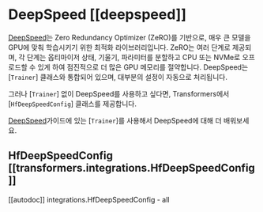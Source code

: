 <!--Copyright 2020 The HuggingFace Team. All rights reserved.

Licensed under the Apache License, Version 2.0 (the "License"); you may not use this file except in compliance with
the License. You may obtain a copy of the License at

http://www.apache.org/licenses/LICENSE-2.0

Unless required by applicable law or agreed to in writing, software distributed under the License is distributed on
an "AS IS" BASIS, WITHOUT WARRANTIES OR CONDITIONS OF ANY KIND, either express or implied. See the License for the
specific language governing permissions and limitations under the License.

⚠️ Note that this file is in Markdown but contain specific syntax for our doc-builder (similar to MDX) that may not be
rendered properly in your Markdown viewer.

-->

# DeepSpeed [[deepspeed]]

[DeepSpeed](https://github.com/microsoft/DeepSpeed)는 Zero Redundancy Optimizer (ZeRO)를 기반으로, 매우 큰 모델을 GPU에 맞춰 학습시키기 위한 최적화 라이브러리입니다. ZeRO는 여러 단계로 제공되며, 각 단계는 옵티마이저 상태, 기울기, 파라미터를 분할하고 CPU 또는 NVMe로 오프로드할 수 있게 하여 점진적으로 더 많은 GPU 메모리를 절약합니다. DeepSpeed는 [`Trainer`] 클래스와 통합되어 있으며, 대부분의 설정이 자동으로 처리됩니다.

그러나 [`Trainer`] 없이 DeepSpeed를 사용하고 싶다면, Transformers에서 [`HfDeepSpeedConfig`] 클래스를 제공합니다.

<Tip>

[DeepSpeed](../deepspeed)가이드에 있는 [`Trainer`]를 사용해서 DeepSpeed에 대해 더 배워보세요.

</Tip>

## HfDeepSpeedConfig [[transformers.integrations.HfDeepSpeedConfig]]

[[autodoc]] integrations.HfDeepSpeedConfig
    - all

